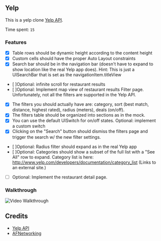 ## Yelp

This is a yelp clone [Yelp API](http://www.yelp.com/developers/documentation/v2/search_api).

Time spent: `15`

### Features
- [X] Table rows should be dynamic height according to the content height
- [X] Custom cells should have the proper Auto Layout constraints
- [X] Search bar should be in the navigation bar (doesn't have to expand to show location like the real Yelp app does).
Hint: This is just a UISearchBar that is set as the navigationItem.titleView
- [ ]Optional: infinite scroll for restaurant results
- [ ]Optional: Implement map view of restaurant results
Filter page. Unfortunately, not all the filters are supported in the Yelp API.
- [X] The filters you should actually have are: category, sort (best match, distance, highest rated), radius (meters), deals (on/off).
- [X] The filters table should be organized into sections as in the mock.
- [X] You can use the default UISwitch for on/off states. Optional: implement a custom switch
- [X] Clicking on the "Search" button should dismiss the filters page and trigger the search w/ the new filter settings.
- [ ]Optional: Radius filter should expand as in the real Yelp app
- [ ]Optional: Categories should show a subset of the full list with a "See All" row to expand. Category list is here: http://www.yelp.com/developers/documentation/category_list (Links to an external site.)
- [ ] Optional: Implement the restaurant detail page.

### Walkthrough
![Video Walkthrough](http://i.imgur.com/9d4fXIm.gif)

Credits
---------
* [Yelp API](http://developer.rottentomatoes.com/docs/read/JSON)
* [AFNetworking](https://github.com/AFNetworking/AFNetworking)